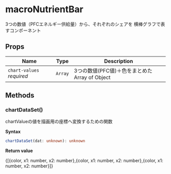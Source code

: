 # macroNutrientBar

3つの数値（PFCエネルギー供給量）から、それぞれのシェアを
横棒グラフで表すコンポーネント

## Props

| Name                      | Type    | Description                       |
| ------------------------- | ------- | --------------------------------- |
| `chart-values` *required* | `Array` | 3つの数値(PFC値)＋色をまとめたArray of Object |

## Methods

### chartDataSet()

chartValueの値を描画用の座標へ変換するための関数

**Syntax**

```typescript
chartDataSet(dat: unknown): unknown
```

**Return value**

{[{color, x1: number, x2: number},{color, x1: number, x2: number},{color, x1:
number, x2: number}]}

